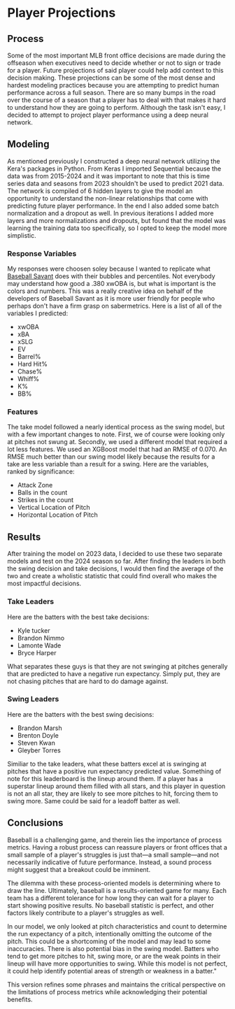 # Player Projections

## Process

Some of the most important MLB front office decisions are made during the offseason when executives need to decide whether or not to sign or trade for a player. Future projections of said player could help add context to this decision making. These projections can be some of the most dense and hardest modeling practices because you are attempting to predict human performance across a full season. There are so many bumps in the road over the course of a season that a player has to deal with that makes it hard to understand how they are going to perform. Although the task isn't easy, I decided to attempt to project player performance using a deep neural network.

## Modeling

As mentioned previously I constructed a deep neural network utilizing the Kera's packages in Python. From Keras I imported Sequential because the data was from 2015-2024 and it was important to note that this is time series data and seasons from 2023 shouldn't be used to predict 2021 data. The network is compiled of 6 hidden layers to give the model an opportunity to understand the non-linear relationships that come with predicting future player performance. In the end I also added some batch normalization and a dropout as well. In previous iterations I added more layers and more normalizations and dropouts, but found that the model was learning the training data too specifically, so I opted to keep the model more simplistic.

### Response Variables

My responses were choosen soley because I wanted to replicate what [Baseball Savant](https://baseballsavant.mlb.com/) does with their bubbles and percentiles. Not everybody may understand how good a .380 xwOBA is, but what is important is the colors and numbers. This was a really creative idea on behalf of the developers of Baseball Savant as it is more user friendly for people who perhaps don't have a firm grasp on sabermetrics. Here is a list of all of the variables I predicted:

- xwOBA
- xBA
- xSLG
- EV
- Barrel%
- Hard Hit%
- Chase%
- Whiff%
- K%
- BB%



### Features

The take model followed a nearly identical process as the swing model, but with a few important changes to note. First, we of course were looking only at pitches not swung at. Secondly, we used a different model that required a lot less features. We used an XGBoost model that had an RMSE of 0.070. An RMSE much better than our swing model likely because the results for a take are less variable than a result for a swing. Here are the variables, ranked by significance:

- Attack Zone
- Balls in the count
- Strikes in the count
- Vertical Location of Pitch
- Horizontal Location of Pitch


## Results

After training the model on 2023 data, I decided to use these two separate models and test on the 2024 season so far. After finding the leaders in both the swing decision and take decisions, I would then find the average of the two and create a wholistic statistic that could find overall who makes the most impactful decisions.


### Take Leaders
Here are the batters with the best take decisions:

- Kyle tucker
- Brandon Nimmo
- Lamonte Wade
- Bryce Harper

What separates these guys is that they are not swinging at pitches generally that are predicted to have a negative run expectancy. Simply put, they are not chasing pitches that are hard to do damage against.

### Swing Leaders
Here are the batters with the best swing decisions:

- Brandon Marsh
- Brenton Doyle
- Steven Kwan
- Gleyber Torres

Similiar to the take leaders, what these batters excel at is swinging at pitches that have a positive run expectancy predicted value. Something of note for this leaderboard is the lineup around them. If a player has a superstar lineup around them filled with all stars, and this player in question is not an all star, they are likely to see more pitches to hit, forcing them to swing more. Same could be said for a leadoff batter as well.

## Conclusions

Baseball is a challenging game, and therein lies the importance of process metrics. Having a robust process can reassure players or front offices that a small sample of a player's struggles is just that—a small sample—and not necessarily indicative of future performance. Instead, a sound process might suggest that a breakout could be imminent.

The dilemma with these process-oriented models is determining where to draw the line. Ultimately, baseball is a results-oriented game for many. Each team has a different tolerance for how long they can wait for a player to start showing positive results. No baseball statistic is perfect, and other factors likely contribute to a player's struggles as well.

In our model, we only looked at pitch characteristics and count to determine the run expectancy of a pitch, intentionally omitting the outcome of the pitch. This could be a shortcoming of the model and may lead to some inaccuracies. There is also potential bias in the swing model. Batters who tend to get more pitches to hit, swing more, or are the weak points in their lineup will have more opportunities to swing. While this model is not perfect, it could help identify potential areas of strength or weakness in a batter."

This version refines some phrases and maintains the critical perspective on the limitations of process metrics while acknowledging their potential benefits.
